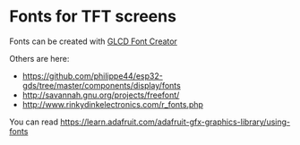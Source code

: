 # Fonts for TFT screens

Fonts can be created with [GLCD Font Creator](https://www.mikroe.com/glcd-font-creator)

Others are here:
* https://github.com/philippe44/esp32-gds/tree/master/components/display/fonts
* http://savannah.gnu.org/projects/freefont/
* http://www.rinkydinkelectronics.com/r_fonts.php

You can read https://learn.adafruit.com/adafruit-gfx-graphics-library/using-fonts